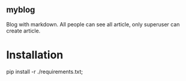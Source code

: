 ## myblog

Blog with markdown. All people can see all article, only superuser can create article.

# Installation
pip install -r ./requirements.txt;